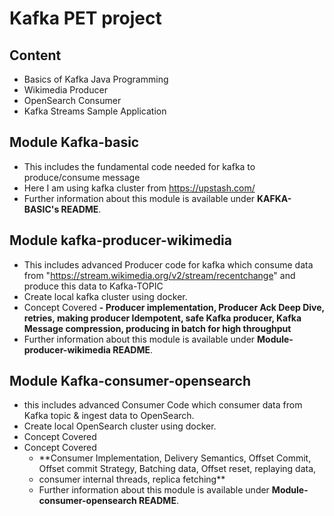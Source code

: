 # Kafka PET project



## Content
- Basics of Kafka Java Programming
- Wikimedia Producer
- OpenSearch Consumer
- Kafka Streams Sample Application


## Module Kafka-basic
- This includes the fundamental code needed for kafka to produce/consume message
- Here I am using kafka cluster from https://upstash.com/
- Further information about this module is available under **KAFKA-BASIC's README**.


## Module kafka-producer-wikimedia
- This includes advanced Producer code for kafka which consume data from "https://stream.wikimedia.org/v2/stream/recentchange" and produce this data to Kafka-TOPIC
- Create local kafka cluster using docker.
- Concept Covered
  **- Producer implementation, Producer Ack Deep Dive, retries, making producer Idempotent, safe Kafka producer, Kafka Message compression, producing in batch for high throughput**
- Further information about this module is available under **Module-producer-wikimedia README**.


## Module Kafka-consumer-opensearch
- this includes advanced Consumer Code which consumer data from Kafka topic & ingest data to OpenSearch.
- Create local OpenSearch cluster using docker.
- Concept Covered
- Concept Covered
  - **Consumer Implementation, Delivery Semantics, Offset Commit, Offset commit Strategy, Batching data, Offset reset, replaying data,
  - consumer internal threads, replica fetching** 
  - Further information about this module is available under **Module-consumer-opensearch README**.

